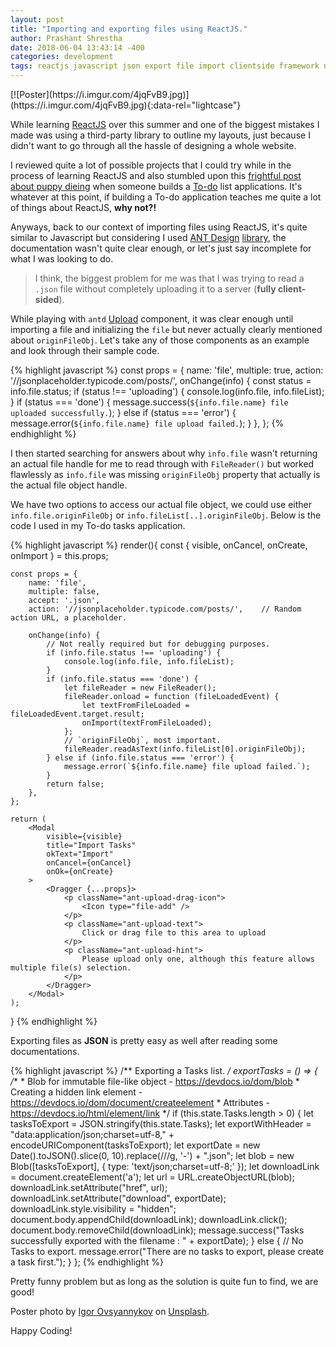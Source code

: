 ```yaml
---
layout: post
title: "Importing and exporting files using ReactJS." 
author: Prashant Shrestha 
date: 2018-06-04 13:43:14 -400 
categories: development
tags: reactjs javascript json export file import clientside framework upload 
---
```


<div class="poster" markdown="1">
[![Poster](https://i.imgur.com/4jqFvB9.jpg)](https://i.imgur.com/4jqFvB9.jpg){:data-rel="lightcase"}
</div>

While learning [ReactJS](https://reactjs.org/) over this summer and one of the biggest mistakes I made was using a third-party library to outline my layouts, just because I didn't want to go through all the hassle of designing a whole website.

I reviewed quite a lot of possible projects that I could try while in the process of learning ReactJS and also stumbled upon this [frightful post about puppy dieing](https://medium.freecodecamp.org/every-time-you-build-a-to-do-list-app-a-puppy-dies-505b54637a5d) when someone builds a [To-do](https://intern0t.github.io/Trail/) list applications. It's whatever at this point, if building a To-do application teaches me quite a lot of things about ReactJS, **why not?!**

Anyways, back to our context of importing files using ReactJS, it's quite similar to Javascript but considering I used [ANT Design](https://ant.design/) [library](https://www.npmjs.com/package/antd), the documentation wasn't quite clear enough, or let's just say incomplete for what I was looking to do. 

> I think, the biggest problem for me was that I was trying to read a `.json` file without completely uploading it to a server (**fully client-sided**).
<!--excerpt-->

While playing with `antd` [Upload](https://ant.design/components/upload/) component, it was clear enough until importing a file and initializing the `file` but never actually clearly mentioned about `originFileObj`. Let's take any of those components as an example and look through their sample code.

{% highlight javascript %}
const props = {
  name: 'file',
  multiple: true,
  action: '//jsonplaceholder.typicode.com/posts/',
  onChange(info) {
    const status = info.file.status;
    if (status !== 'uploading') {
      console.log(info.file, info.fileList);
    }
    if (status === 'done') {
      message.success(`${info.file.name} file uploaded successfully.`);
    } else if (status === 'error') {
      message.error(`${info.file.name} file upload failed.`);
    }
  },
};
{% endhighlight %}

I then started searching for answers about why `info.file` wasn't returning an actual file handle for me to read through with `FileReader()` but worked flawlessly as `info.file` was missing `originFileObj` property that actually is the actual file object handle. 

We have two options to access our actual file object, we could use either `info.file.originFileObj` or `info.fileList[..].originFileObj`. Below is the code I used in my To-do tasks application.

{% highlight javascript %}
render(){
    const { visible, onCancel, onCreate, onImport } = this.props;

    const props = {
        name: 'file',
        multiple: false,
        accept: '.json',
        action: '//jsonplaceholder.typicode.com/posts/',    // Random action URL, a placeholder.

        onChange(info) {
            // Not really required but for debugging purposes.
            if (info.file.status !== 'uploading') {
                console.log(info.file, info.fileList);
            }
            if (info.file.status === 'done') {
                let fileReader = new FileReader();
                fileReader.onload = function (fileLoadedEvent) {
                    let textFromFileLoaded = fileLoadedEvent.target.result;
                    onImport(textFromFileLoaded);
                };
                // `originFileObj`, most important.
                fileReader.readAsText(info.fileList[0].originFileObj);
            } else if (info.file.status === 'error') {
                message.error(`${info.file.name} file upload failed.`);
            }
            return false;
        },
    };

    return (
        <Modal
            visible={visible}
            title="Import Tasks"
            okText="Import"
            onCancel={onCancel}
            onOk={onCreate}
        >
            <Dragger {...props}>
                <p className="ant-upload-drag-icon">
                    <Icon type="file-add" />
                </p>
                <p className="ant-upload-text">
                    Click or drag file to this area to upload
                </p>
                <p className="ant-upload-hint">
                    Please upload only one, although this feature allows multiple file(s) selection.
                </p>
            </Dragger>
        </Modal>
    );
}
{% endhighlight %}

Exporting files as **JSON** is pretty easy as well after reading some documentations.

{% highlight javascript %}
/** Exporting a Tasks list. */
exportTasks = () => {
    /**
     * Blob for immutable file-like object - https://devdocs.io/dom/blob
     * Creating a hidden link element - https://devdocs.io/dom/document/createelement
     * Attributes - https://devdocs.io/html/element/link
     */
    if (this.state.Tasks.length > 0) {
        let tasksToExport = JSON.stringify(this.state.Tasks);
        let exportWithHeader = "data:application/json;charset=utf-8," + encodeURIComponent(tasksToExport);
        let exportDate = new Date().toJSON().slice(0, 10).replace(/\//g, '-') + ".json";
        let blob = new Blob([tasksToExport], { type: 'text/json;charset=utf-8;' });
        let downloadLink = document.createElement('a');
        let url = URL.createObjectURL(blob);
        downloadLink.setAttribute("href", url);
        downloadLink.setAttribute("download", exportDate);
        downloadLink.style.visibility = "hidden";
        document.body.appendChild(downloadLink);
        downloadLink.click();
        document.body.removeChild(downloadLink);
        message.success("Tasks successfully exported with the filename : " + exportDate);
    } else {
        // No Tasks to export.
        message.error("There are no tasks to export, please create a task first.");
    }
};
{% endhighlight %}

Pretty funny problem but as long as the solution is quite fun to find, we are good!

Poster photo by [Igor Ovsyannykov](https://unsplash.com/photos/zIAOSvHzvBw) on [Unsplash](https://unsplash.com/).

Happy Coding!
